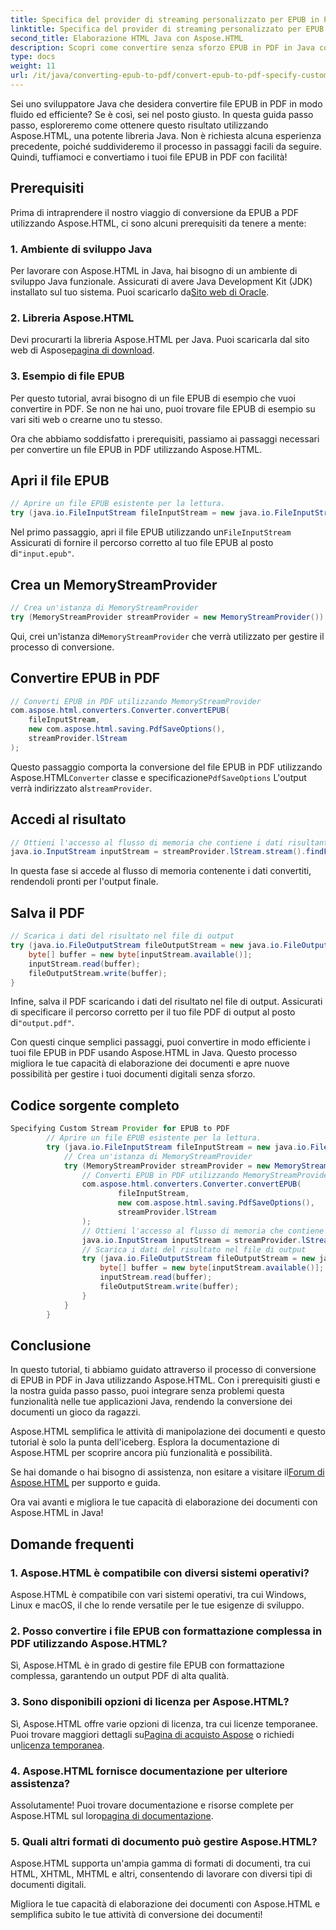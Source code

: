 ```yaml
---
title: Specifica del provider di streaming personalizzato per EPUB in PDF
linktitle: Specifica del provider di streaming personalizzato per EPUB in PDF
second_title: Elaborazione HTML Java con Aspose.HTML
description: Scopri come convertire senza sforzo EPUB in PDF in Java con Aspose.HTML, potenziando le tue capacità di elaborazione dei documenti.
type: docs
weight: 11
url: /it/java/converting-epub-to-pdf/convert-epub-to-pdf-specify-custom-stream-provider/
---
```


Sei uno sviluppatore Java che desidera convertire file EPUB in PDF in modo fluido ed efficiente? Se è così, sei nel posto giusto. In questa guida passo passo, esploreremo come ottenere questo risultato utilizzando Aspose.HTML, una potente libreria Java. Non è richiesta alcuna esperienza precedente, poiché suddivideremo il processo in passaggi facili da seguire. Quindi, tuffiamoci e convertiamo i tuoi file EPUB in PDF con facilità!

## Prerequisiti

Prima di intraprendere il nostro viaggio di conversione da EPUB a PDF utilizzando Aspose.HTML, ci sono alcuni prerequisiti da tenere a mente:

### 1. Ambiente di sviluppo Java

 Per lavorare con Aspose.HTML in Java, hai bisogno di un ambiente di sviluppo Java funzionale. Assicurati di avere Java Development Kit (JDK) installato sul tuo sistema. Puoi scaricarlo da[Sito web di Oracle](https://www.oracle.com/java/technologies/javase-downloads.html).

### 2. Libreria Aspose.HTML

 Devi procurarti la libreria Aspose.HTML per Java. Puoi scaricarla dal sito web di Aspose[pagina di download](https://releases.aspose.com/html/java/).

### 3. Esempio di file EPUB

Per questo tutorial, avrai bisogno di un file EPUB di esempio che vuoi convertire in PDF. Se non ne hai uno, puoi trovare file EPUB di esempio su vari siti web o crearne uno tu stesso.

Ora che abbiamo soddisfatto i prerequisiti, passiamo ai passaggi necessari per convertire un file EPUB in PDF utilizzando Aspose.HTML.

## Apri il file EPUB

```java
// Aprire un file EPUB esistente per la lettura.
try (java.io.FileInputStream fileInputStream = new java.io.FileInputStream(Resources.input("input.epub"))) {
```

 Nel primo passaggio, apri il file EPUB utilizzando un`FileInputStream` Assicurati di fornire il percorso corretto al tuo file EPUB al posto di`"input.epub"`.

## Crea un MemoryStreamProvider

```java
// Crea un'istanza di MemoryStreamProvider
try (MemoryStreamProvider streamProvider = new MemoryStreamProvider()) {
```

 Qui, crei un'istanza di`MemoryStreamProvider` che verrà utilizzato per gestire il processo di conversione.

## Convertire EPUB in PDF

```java
// Converti EPUB in PDF utilizzando MemoryStreamProvider
com.aspose.html.converters.Converter.convertEPUB(
    fileInputStream,
    new com.aspose.html.saving.PdfSaveOptions(),
    streamProvider.lStream
);
```

 Questo passaggio comporta la conversione del file EPUB in PDF utilizzando Aspose.HTML`Converter` classe e specificazione`PdfSaveOptions` L'output verrà indirizzato al`streamProvider`.

## Accedi al risultato

```java
// Ottieni l'accesso al flusso di memoria che contiene i dati risultanti
java.io.InputStream inputStream = streamProvider.lStream.stream().findFirst().get();
```

In questa fase si accede al flusso di memoria contenente i dati convertiti, rendendoli pronti per l'output finale.

## Salva il PDF

```java
// Scarica i dati del risultato nel file di output
try (java.io.FileOutputStream fileOutputStream = new java.io.FileOutputStream(Resources.output("output.pdf"))) {
    byte[] buffer = new byte[inputStream.available()];
    inputStream.read(buffer);
    fileOutputStream.write(buffer);
}
```

 Infine, salva il PDF scaricando i dati del risultato nel file di output. Assicurati di specificare il percorso corretto per il tuo file PDF di output al posto di`"output.pdf"`.

Con questi cinque semplici passaggi, puoi convertire in modo efficiente i tuoi file EPUB in PDF usando Aspose.HTML in Java. Questo processo migliora le tue capacità di elaborazione dei documenti e apre nuove possibilità per gestire i tuoi documenti digitali senza sforzo.

## Codice sorgente completo
```java
Specifying Custom Stream Provider for EPUB to PDF
        // Aprire un file EPUB esistente per la lettura.
        try (java.io.FileInputStream fileInputStream = new java.io.FileInputStream(Resources.input("input.epub"))) {
            // Crea un'istanza di MemoryStreamProvider
            try (MemoryStreamProvider streamProvider = new MemoryStreamProvider()) {
                // Converti EPUB in PDF utilizzando MemoryStreamProvider
                com.aspose.html.converters.Converter.convertEPUB(
                        fileInputStream,
                        new com.aspose.html.saving.PdfSaveOptions(),
                        streamProvider.lStream
                );
                // Ottieni l'accesso al flusso di memoria che contiene i dati risultanti
                java.io.InputStream inputStream = streamProvider.lStream.stream().findFirst().get();
                // Scarica i dati del risultato nel file di output
                try (java.io.FileOutputStream fileOutputStream = new java.io.FileOutputStream(Resources.output("output.pdf"))) {
                    byte[] buffer = new byte[inputStream.available()];
                    inputStream.read(buffer);
                    fileOutputStream.write(buffer);
                }
            }
        }
```

## Conclusione

In questo tutorial, ti abbiamo guidato attraverso il processo di conversione di EPUB in PDF in Java utilizzando Aspose.HTML. Con i prerequisiti giusti e la nostra guida passo passo, puoi integrare senza problemi questa funzionalità nelle tue applicazioni Java, rendendo la conversione dei documenti un gioco da ragazzi.

Aspose.HTML semplifica le attività di manipolazione dei documenti e questo tutorial è solo la punta dell'iceberg. Esplora la documentazione di Aspose.HTML per scoprire ancora più funzionalità e possibilità.

 Se hai domande o hai bisogno di assistenza, non esitare a visitare il[Forum di Aspose.HTML](https://forum.aspose.com/) per supporto e guida.

Ora vai avanti e migliora le tue capacità di elaborazione dei documenti con Aspose.HTML in Java!

## Domande frequenti

### 1. Aspose.HTML è compatibile con diversi sistemi operativi?

Aspose.HTML è compatibile con vari sistemi operativi, tra cui Windows, Linux e macOS, il che lo rende versatile per le tue esigenze di sviluppo.

### 2. Posso convertire i file EPUB con formattazione complessa in PDF utilizzando Aspose.HTML?

Sì, Aspose.HTML è in grado di gestire file EPUB con formattazione complessa, garantendo un output PDF di alta qualità.

### 3. Sono disponibili opzioni di licenza per Aspose.HTML?

 Sì, Aspose.HTML offre varie opzioni di licenza, tra cui licenze temporanee. Puoi trovare maggiori dettagli su[Pagina di acquisto Aspose](https://purchase.aspose.com/buy) o richiedi un[licenza temporanea](https://purchase.aspose.com/temporary-license/).

### 4. Aspose.HTML fornisce documentazione per ulteriore assistenza?

 Assolutamente! Puoi trovare documentazione e risorse complete per Aspose.HTML sul loro[pagina di documentazione](https://reference.aspose.com/html/java/).

### 5. Quali altri formati di documento può gestire Aspose.HTML?

Aspose.HTML supporta un'ampia gamma di formati di documenti, tra cui HTML, XHTML, MHTML e altri, consentendo di lavorare con diversi tipi di documenti digitali.

Migliora le tue capacità di elaborazione dei documenti con Aspose.HTML e semplifica subito le tue attività di conversione dei documenti!
